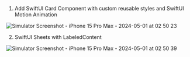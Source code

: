 1. Add SwiftUI Card Component with custom reusable styles and SwiftUI Motion Animation

![Simulator Screenshot - iPhone 15 Pro Max - 2024-05-01 at 02 50 23](https://github.com/MahmoudMaamoun/HikeApp/assets/4027697/83e02691-ad3f-436c-beef-fb79d605faef)

2. SwiftUI Sheets with LabeledContent
   
![Simulator Screenshot - iPhone 15 Pro Max - 2024-05-01 at 02 50 39](https://github.com/MahmoudMaamoun/HikeApp/assets/4027697/5c5646c6-e538-443f-b056-f32fbf4cfecd)
